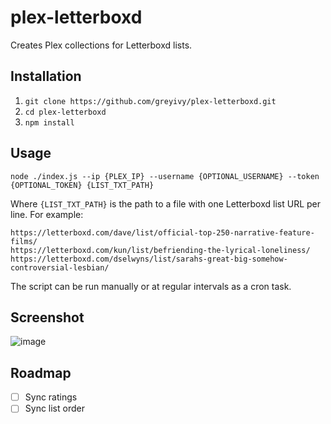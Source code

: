 # plex-letterboxd

Creates Plex collections for Letterboxd lists.

## Installation

1. `git clone https://github.com/greyivy/plex-letterboxd.git`
2. `cd plex-letterboxd`
3. `npm install`

## Usage

`node ./index.js --ip {PLEX_IP} --username {OPTIONAL_USERNAME} --token {OPTIONAL_TOKEN} {LIST_TXT_PATH}`

Where `{LIST_TXT_PATH}` is the path to a file with one Letterboxd list URL per line. For example:

```
https://letterboxd.com/dave/list/official-top-250-narrative-feature-films/
https://letterboxd.com/kun/list/befriending-the-lyrical-loneliness/
https://letterboxd.com/dselwyns/list/sarahs-great-big-somehow-controversial-lesbian/
```

The script can be run manually or at regular intervals as a cron task.

## Screenshot

![image](https://user-images.githubusercontent.com/5335625/204074955-5330e41a-90b2-4971-9c7c-f68739e6ee2a.png)

## Roadmap

- [ ] Sync ratings
- [ ] Sync list order
